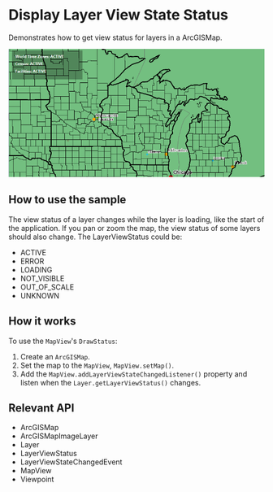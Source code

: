 <h1>Display Layer View State Status</h1>

<p>Demonstrates how to get view status for layers in a ArcGISMap. </p>

<p><img src="DisplayLayerViewStateStatus.png"/></p>

<h2>How to use the sample</h2>

<p>The view status of a layer changes while the layer is loading, like the start of the application. If you pan or zoom the map, the view status of some layers should also change.
    The LayerViewStatus could be:
    <ul>
    <li>ACTIVE</li>
    <li>ERROR</li>
    <li>LOADING</li>
    <li>NOT_VISIBLE</li>
    <li>OUT_OF_SCALE</li>
    <li>UNKNOWN</li>
    </ul>
    </p>

<h2>How it works</h2>

<p>To use the <code>MapView</code>'s <code>DrawStatus</code>:</p>

<ol>
    <li>Create an <code>ArcGISMap</code>. </li>
    <li>Set the map to the <code>MapView</code>, <code>MapView.setMap()</code>. </li>
    <li>Add the <code>MapView.addLayerViewStateChangedListener()</code> property and listen when the <code>Layer.getLayerViewStatus()</code> changes.</li>
</ol>

<h2>Relevant API</h2>

<ul>
    <li>ArcGISMap</li>
    <li>ArcGISMapImageLayer</li>
    <li>Layer</li>
    <li>LayerViewStatus </li>
    <li>LayerViewStateChangedEvent</li>
    <li>MapView</li>
    <li>Viewpoint</li>
</ul>
